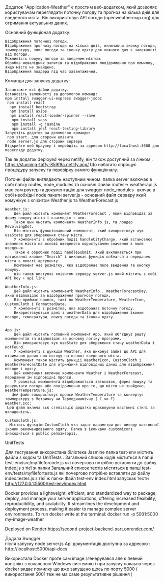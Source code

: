 Додаток "Application-Weather" є простим веб-додатком, який дозволяє користувачам переглядати поточну погоду та прогноз на кілька днів для введеного міста. Він використовує API погоди (openweathermap.org) для отримання актуальних даних.

Основний функціонал додатку:

    Відображення поточної погоди.
    Відображення прогнозу погоди на кілька днів, включаючи іконку погоди, температуру, опис погоди та іконку одягу для кожного дня в залежності від погоди.
    Можливість пошуку погоди за введеним містом.
    Обробка невалідних запитів та відображення повідомлення про помилку, якщо місто не знайдено.
    Відображення лоадера під час завантаження.

Команди для запуску додатку:

    Завантажте всі файли додатку.
    Встановіть залежності за допомогою команд:
    npm install swagger-ui-express swagger-jsdoc
     npm install react
      npm install bootstrap
      npm install axios
      npm install react-loader-spinner --save
       npm install sass
       npm install -g jasmine
       npm install jest react-testing-library
    Запустіть додаток за допомогою команди:
     npm start. для сторони клієнта
     node server.js для сторони сервера
    Відкрийте веб-браузер і перейдіть за адресою http://localhost:3000 для перегляду додатку.

Так як додаток deployed через netlify, він також доступний за лінком : https://stunning-taffy-859f8a.netlify.app/
Що набагато спрощує процедуру запуску та перевірку самого функціоналу.

Поточні файли виглядають наступним чином:
папка server включає в собі папку routes, node_modules та основні файли
routes-> weatherapi.js має сам роутер та документацію для swagger
node_modules -вклчає в собі необхідні node пакети
server.js - основний файл серверу який комунікує з клієнтом Weather.js та WeatherForecast.js

    Weather.js:
        Цей файл містить компонент WeatherForecast , який відповідає за форму пошуку міста і взаємодію з нею.
        Також вын мыстить компоненти WeatherInfo.js, та лоадер RevolvingDot.
        Він містить функціональний компонент, який використовує хук useState для збереження стану міста.
        У компоненті є обробник події handleCityChange, який встановлює значення міста на основі введеного користувачем значення в поле введення.
        Також є обробник події handleSubmit, який викликається при натисканні кнопки "Search" і викликає функцію onSearch з передачею міста в якості аргументу.
        Компонент має розмітку, яка відображає поле введення та кнопку пошуку.
        він також виступає клієнтом серверу server.js який містить в собі API key + api link

    WeatherInfo.js:
        Цей файл містить компонентb WeatherInfo , WeatherForecastDay,  який відповідає за відображення прогнозу погоди.
        Він приймає пропси, такі як WeatherTemperature, WeatherIcon, CustomCloth і FormattedDate.
        У компоненті є розмітка, яка відображає поточну погоду.
        Використовуються дані з weatherData для відображення іконки погоди, температури, опису погоди та іконки одягу.


    App.js:
        Цей файл містить головний компонент App, який об'єднує решту компонентів та відповідає за основну логіку програми.
        Він використовує хук useState для збереження стану weatherData і notFound.
        У компоненті є функція Weather, яка виконує запит до API для отримання даних про погоду на основі введеного міста.
        Компонент також містить функції WeatherIcon, CustomCloth і WeatherForecastDate для отримання відповідних даних для відображення погоди і одягу.
        Цей компонент включає компоненти Weather і WeatherForecast, передаючи їм відповідні пропси.
        У розмітці компонента відображається заголовок, форма пошуку та результати погоди або повідомлення про те, що місто не знайдено.
    WeatherTemperature.js:
       Цей файл використовує пропси WeatherTemperature та конвертує температуру в Метричну чи Термодинамічну ( С чи F).
    Weather.scc:
     Цей файл включа всю стелізацію додатка враховуючи кастомні стилі та вкладеність.

    CustomCloth.js:
      Містить функцію CustomCloth яка задає параметри для виводу кастомної іконки рекомендованого одягу. Папка з іконками customicons  знаходиться в public репозиторії.

UnitTests

Для тестування використана біліотека Jasmine
папка test-env містить файли з кодом та UnitTests .
Загальний список кодів міститься в папці test-env/src/myfileforcode.js які почергово потрібно вставляти до файлу index.js з тієї ж папки
Загальний список тестів міститься в папці test-env/tests/myfilefortests.js які почергово потрібно вставляти до файлу index.testes.js з тієї ж папки
Файл test-env index.html запускає тести http://127.0.0.1:5500/test-env/index.html

Docker provides a lightweight, efficient, and standardized way to package, deploy, and manage your server applications, offering increased flexibility, reproducibility, and scalability. It streamlines the development and deployment process, making it easier to manage complex server environments.
To run docker write at the terminal:
docker run -p 5001:5000 my-image-weather

Deployed on Render https://second-project-backend-part.onrender.com/

Додала Swagger  
після запуску node server.js Api документація доступна за адресою :
http://localhost:5000/api-docs

Використала Docker проте сам image згенерувався але є певний конфлікт з локальною Windows системою і при запуску локаьно через docker видає помилку що вже запущено щось по порту 5000 ( використання 5001 теж не ма саме результативне рішення )
